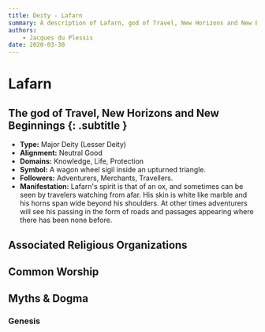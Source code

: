 ```yaml
---
title: Deity - Lafarn
summary: A description of Lafarn, god of Travel, New Horizons and New Beginnings.
authors:
    - Jacques du Plessis
date: 2020-03-30
---
```

# Lafarn
## The god of Travel, New Horizons and New Beginnings {: .subtitle }

* **Type:** Major Deity (Lesser Deity)
* **Alignment:** Neutral Good
* **Domains:** Knowledge, Life, Protection
* **Symbol:** A wagon wheel sigil inside an upturned triangle.
* **Followers:** Adventurers, Merchants, Travellers.
* **Manifestation:** Lafarn's spirit is that of an ox, and sometimes can be seen by travelers watching from afar.  His skin is white like marble and his horns span wide beyond his shoulders.  At other times adventurers will see his passing in the form of roads and passages appearing where there has been none before.

## Associated Religious Organizations

## Common Worship

## Myths & Dogma
### Genesis